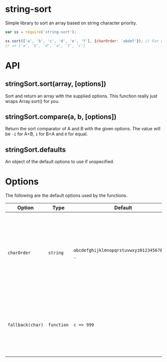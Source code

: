 string-sort
===========
Simple library to sort an array based on string character priority.


```javascript
var ss = require('string-sort');

ss.sort(['a', 'b', 'c', 'd', 'e', 'f'], {charOrder: 'abdef'}); // For whatever reason we hate the letter 'c'
// => ['a', 'b', 'd', 'e', 'f', 'c']
```


API
===

stringSort.sort(array, [options])
---------------------------------
Sort and return an array with the supplied options.
This function really just wraps Array.sort() for you.


stringSort.compare(a, b, [options])
-----------------------------------
Return the sort comparator of A and B with the given options. The value will be `-1` for A<B, `1` for B<A and `0` for equal.


stringSort.defaults
-------------------
An object of the default options to use if unspecified.


Options
=======
The following are the default options used by the functions.

| Option           | Type       | Default                                    | Description                                                                                                          |
|------------------|------------|--------------------------------------------|----------------------------------------------------------------------------------------------------------------------|
| `charOrder`      | `string`   | `abcdefghijklmnopqrstuvwxyz0123456789:/-_` | The ascending character values when comparing strings. Anything not in this string will get its value via `fallback` |
| `fallback(char)` | `function` | `c => 999`                                 | Function that is expected to return the fallback values if the char does not exist in `charOrder`                    |

